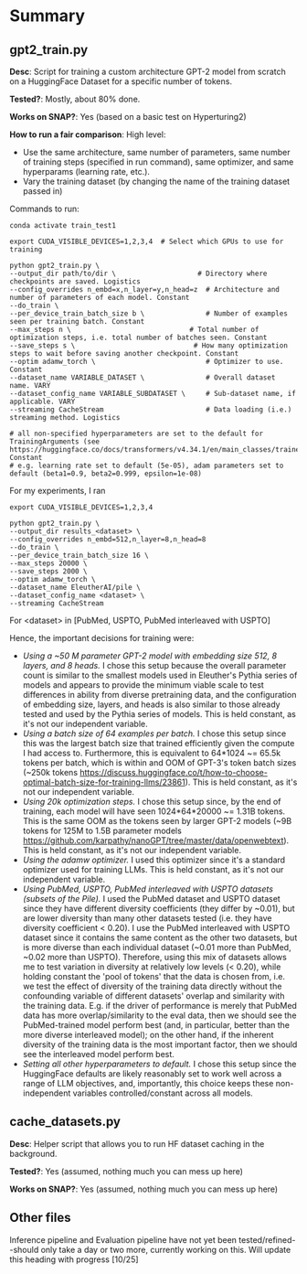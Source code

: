 # Summary

**gpt2_train.py** 
-
**Desc**: Script for training a custom architecture GPT-2 model from scratch on a HuggingFace Dataset for a specific number of tokens.

**Tested?**: Mostly, about 80% done. 

**Works on SNAP?**: Yes (based on a basic test on Hyperturing2)

**How to run a fair comparison**:
High level:
- Use the same architecture, same number of parameters, same number of training steps (specified in run command), same optimizer, and same hyperparams (learning rate, etc.).
- Vary the training dataset (by changing the name of the training dataset passed in)

Commands to run:
```
conda activate train_test1

export CUDA_VISIBLE_DEVICES=1,2,3,4  # Select which GPUs to use for training

python gpt2_train.py \
--output_dir path/to/dir \                    # Directory where checkpoints are saved. Logistics
--config_overrides n_embd=x,n_layer=y,n_head=z  # Architecture and number of parameters of each model. Constant
--do_train \
--per_device_train_batch_size b \               # Number of examples seen per training batch. Constant
--max_steps n \                             # Total number of optimization steps, i.e. total number of batches seen. Constant
--save_steps s \                             # How many optimization steps to wait before saving another checkpoint. Constant
--optim adamw_torch \                           # Optimizer to use. Constant
--dataset_name VARIABLE_DATASET \               # Overall dataset name. VARY
--dataset_config_name VARIABLE_SUBDATASET \     # Sub-dataset name, if applicable. VARY
--streaming CacheStream                         # Data loading (i.e.) streaming method. Logistics 

# all non-specified hyperparameters are set to the default for TrainingArguments (see https://huggingface.co/docs/transformers/v4.34.1/en/main_classes/trainer#transformers.TrainingArguments). Constant
# e.g. learning rate set to default (5e-05), adam parameters set to default (beta1=0.9, beta2=0.999, epsilon=1e-08)
```

For my experiments, I ran
```
export CUDA_VISIBLE_DEVICES=1,2,3,4

python gpt2_train.py \
--output_dir results_<dataset> \                    
--config_overrides n_embd=512,n_layer=8,n_head=8
--do_train \
--per_device_train_batch_size 16 \
--max_steps 20000 \
--save_steps 2000 \
--optim adamw_torch \
--dataset_name EleutherAI/pile \
--dataset_config_name <dataset> \
--streaming CacheStream
```
For \<dataset\> in \[PubMed, USPTO, PubMed interleaved with USPTO\]

Hence, the important decisions for training were:
- _Using a ~50 M parameter GPT-2 model with embedding size 512, 8 layers, and 8 heads._ I chose this setup because the overall parameter count is similar to the smallest models used in Eleuther's Pythia series of models and appears to provide the minimum viable scale to test differences in ability from diverse pretraining data, and the configuration of embedding size, layers, and heads is also similar to those already tested and used by the Pythia series of models. This is held constant, as it's not our independent variable.
- _Using a batch size of 64 examples per batch._ I chose this setup since this was the largest batch size that trained efficiently given the compute I had access to. Furthermore, this is equivalent to 64*1024 ~= 65.5k tokens per batch, which is within and OOM of GPT-3's token batch sizes (~250k tokens https://discuss.huggingface.co/t/how-to-choose-optimal-batch-size-for-training-llms/23861). This is held constant, as it's not our independent variable.
- _Using 20k optimization steps._ I chose this setup since, by the end of training, each model will have seen 1024\*64\*20000 ~= 1.31B tokens. This is the same OOM as the tokens seen by larger GPT-2 models (~9B tokens for 125M to 1.5B parameter models https://github.com/karpathy/nanoGPT/tree/master/data/openwebtext). This is held constant, as it's not our independent variable.
- _Using the adamw optimizer._ I used this optimizer since it's a standard optimizer used for training LLMs. This is held constant, as it's not our independent variable.
- _Using PubMed, USPTO, PubMed interleaved with USPTO datasets (subsets of the Pile)._ I used the PubMed dataset and USPTO dataset since they have different diversity coefficients (they differ by ~0.01), but are lower diversity than many other datasets tested (i.e. they have diversity coefficient < 0.20). I use the PubMed interleaved with USPTO dataset since it contains the same content as the other two datasets, but is more diverse than each individual dataset (~0.01 more than PubMed, ~0.02 more than USPTO). Therefore, using this mix of datasets allows me to test variation in diversity at relatively low levels (< 0.20), while holding constant the 'pool of tokens' that the data is chosen from, i.e. we test the effect of diversity of the training data directly without the confounding variable of different datasets' overlap and similarity with the training data. E.g. if the driver of performance is merely that PubMed data has more overlap/similarity to the eval data, then we should see the PubMed-trained model perform best (and, in particular, better than the more diverse interleaved model); on the other hand, if the inherent diversity of the training data is the most important factor, then we should see the interleaved model perform best.
- _Setting all other hyperparameters to default._ I chose this setup since the HuggingFace defaults are likely reasonably set to work well across a range of LLM objectives, and, importantly, this choice keeps these non-independent variables controlled/constant across all models.




**cache_datasets.py**
-
**Desc**: Helper script that allows you to run HF dataset caching in the background.

**Tested?**: Yes (assumed, nothing much you can mess up here)

**Works on SNAP?**: Yes (assumed, nothing much you can mess up here)

Other files
-
Inference pipeline and Evaluation pipeline have not yet been tested/refined--should only take a day or two more, currently working on this. Will update this heading with progress [10/25]

